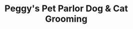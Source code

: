 ---
title: "Peggy's Pet Parlor Dog & Cat Grooming"
url: /hilmar/peggys-pet-parlor-dog-und-cat-grooming/
shop: Tiere
---